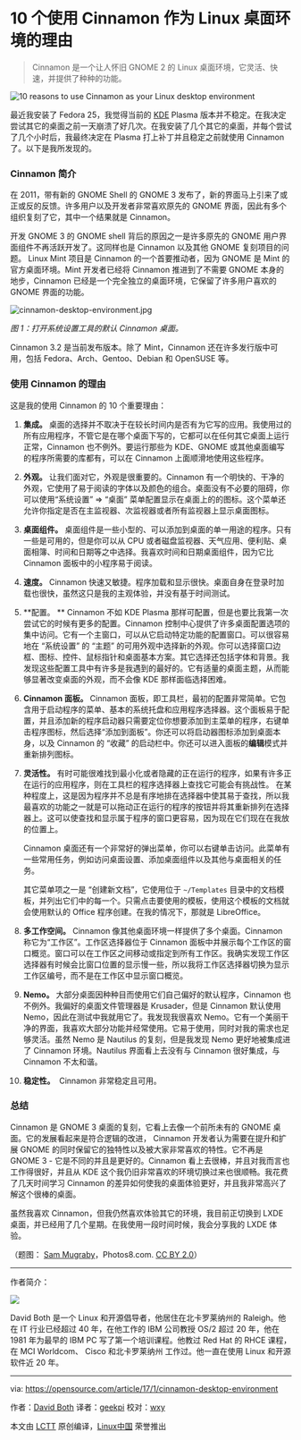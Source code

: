 10 个使用 Cinnamon 作为 Linux 桌面环境的理由
============================================================

> Cinnamon 是一个让人怀旧 GNOME 2 的 Linux 桌面环境，它灵活、快速，并提供了种种的功能。

![10 reasons to use Cinnamon as your Linux desktop environment](https://opensource.com/sites/default/files/styles/image-full-size/public/cinnamon.jpg?itok=rPZvjqGr "10 reasons to use Cinnamon as your Linux desktop environment") 

最近我安装了 Fedora 25，我觉得当前的 [KDE][3] Plasma 版本并不稳定。在我决定尝试其它的桌面之前一天崩溃了好几次。在我安装了几个其它的桌面，并每个尝试了几个小时后，我最终决定在 Plasma 打上补丁并且稳定之前就使用 Cinnamon 了。以下是我所发现的。

### Cinnamon 简介

在 2011，带有新的 GNOME Shell 的 GNOME 3 发布了，新的界面马上引来了或正或反的反馈。许多用户以及开发者非常喜欢原先的 GNOME 界面，因此有多个组织复刻了它，其中一个结果就是 Cinnamon。

开发 GNOME 3 的 GNOME shell 背后的原因之一是许多原先的 GNOME 用户界面组件不再活跃开发了。这同样也是 Cinnamon 以及其他 GNOME 复刻项目的问题。 Linux Mint 项目是 Cinnamon 的一个首要推动者，因为 GNOME 是 Mint 的官方桌面环境。Mint 开发者已经将 Cinnamon 推进到了不需要 GNOME 本身的地步，Cinnamon 已经是一个完全独立的桌面环境，它保留了许多用户喜欢的 GNOME 界面的功能。

![cinnamon-desktop-environment.jpg](https://opensource.com/sites/default/files/images/life-uploads/cinnamon-desktop-environment.jpg) 

*图 1：打开系统设置工具的默认 Cinnamon 桌面。*

Cinnamon 3.2 是当前发布版本。除了 Mint，Cinnamon 还在许多发行版中可用，包括 Fedora、Arch、Gentoo、Debian 和 OpenSUSE 等。

### 使用 Cinnamon 的理由

这是我的使用 Cinnamon 的 10 个重要理由：

1.  **集成。** 桌面的选择并不取决于在较长时间内是否有为它写的应用。我使用过的所有应用程序，不管它是在哪个桌面下写的，它都可以在任何其它桌面上运行正常，Cinnamon 也不例外。要运行那些为 KDE、GNOME 或其他桌面编写的程序所需要的库都有，可以在 Cinnamon 上面顺滑地使用这些程序。
2.  **外观。** 让我们面对它，外观是很重要的。Cinnamon 有一个明快的、干净的外观，它使用了易于阅读的字体以及颜色的组合。桌面没有不必要的阻碍，你可以使用“系统设置” => “桌面” 菜单配置显示在桌面上的的图标。这个菜单还允许你指定是否在主监视器、次监视器或者所有监视器上显示桌面图标。
3.  **桌面组件。** 桌面组件是一些小型的、可以添加到桌面的单一用途的程序。只有一些是可用的，但是你可以从 CPU 或者磁盘监视器、天气应用、便利贴、桌面相簿、时间和日期等之中选择。我喜欢时间和日期桌面组件，因为它比 Cinnamon 面板中的小程序易于阅读。
4.  **速度。** Cinnamon 快速又敏捷。程序加载和显示很快。桌面自身在登录时加载也很快，虽然这只是我的主观体验，并没有基于时间测试。
5.   **配置。 ** Cinnamon 不如 KDE Plasma 那样可配置，但是也要比我第一次尝试它的时候有更多的配置。Cinnamon 控制中心提供了许多桌面配置选项的集中访问。它有一个主窗口，可以从它启动特定功能的配置窗口。可以很容易地在 “系统设置” 的 “主题” 的可用外观中选择新的外观。你可以选择窗口边框、图标、控件、鼠标指针和桌面基本方案。其它选择还包括字体和背景。我发现这些配置工具中有许多是我遇到的最好的。它有适量的桌面主题，从而能够显著改变桌面的外观，而不会像 KDE 那样面临选择困难。
6.  **Cinnamon 面板。** Cinnamon 面板，即工具栏，最初的配置非常简单。它包含用于启动程序的菜单、基本的系统托盘和应用程序选择器。这个面板易于配置，并且添加新的程序启动器只需要定位你想要添加到主菜单的程序，右键单击程序图标，然后选择“添加到面板”。你还可以将启动器图标添加到桌面本身，以及 Cinnamon 的 “收藏” 的启动栏中。你还可以进入面板的**编辑**模式并重新排列图标。
7.  **灵活性。** 有时可能很难找到最小化或者隐藏的正在运行的程序，如果有许多正在运行的应用程序，则在工具栏的程序选择器上查找它可能会有挑战性。 在某种程度上，这是因为程序并不总是有序地排在选择器中使其易于查找，所以我最喜欢的功能之一就是可以拖动正在运行的程序的按钮并将其重新排列在选择器上。这可以使查找和显示属于程序的窗口更容易，因为现在它们现在在我放的位置上。

	Cinnamon 桌面还有一个非常好的弹出菜单，你可以右键单击访问。此菜单有一些常用任务，例如访问桌面设置、添加桌面组件以及其他与桌面相关的任务。

	其它菜单项之一是 “创建新文档”，它使用位于 `~/Templates` 目录中的文档模板，并列出它们中的每一个。只需点击要使用的模板，使用这个模板的文档就会使用默认的 Office 程序创建。在我的情况下，那就是 LibreOffice。
8.  **多工作空间。** Cinnamon 像其他桌面环境一样提供了多个桌面。Cinnamon 称它为“工作区”。工作区选择器位于 Cinnamon 面板中并展示每个工作区的窗口概览。窗口可以在工作区之间移动或指定到所有工作区。我确实发现工作区选择器有时候会比窗口位置的显示慢一些，所以我将工作区选择器切换为显示工作区编号，而不是在工作区中显示窗口概览。
9.  **Nemo。** 大部分桌面因种种目而使用它们自己偏好的默认程序，Cinnamon 也不例外。我偏好的桌面文件管理器是 Krusader，但是 Cinnamon 默认使用 Nemo，因此在测试中我就用它了。我发现我很喜欢 Nemo。它有一个美丽干净的界面，我喜欢大部分功能并经常使用。它易于使用，同时对我的需求也足够灵活。虽然 Nemo 是 Nautilus 的复刻，但是我发现 Nemo 更好地被集成进了 Cinnamon 环境。Nautilus 界面看上去没有与 Cinnamon 很好集成，与 Cinnamon 不太和谐。
10.  **稳定性。**  Cinnamon 非常稳定且可用。

### 总结

Cinnamon 是 GNOME 3 桌面的复刻，它看上去像一个前所未有的 GNOME 桌面。它的发展看起来是符合逻辑的改进， Cinnamon 开发者认为需要在提升和扩展 GNOME 的同时保留它的独特性以及被大家非常喜欢的特性。它不再是 GNOME 3 - 它是不同的并且是更好的。Cinnamon 看上去很棒，并且对我而言也工作得很好，并且从 KDE 这个我仍旧非常喜欢的环境切换过来也很顺畅。我花费了几天时间学习 Cinnamon 的差异如何使我的桌面体验更好，并且我非常高兴了解这个很棒的桌面。

虽然我喜欢 Cinnamon，但我仍然喜欢体验其它的环境，我目前正切换到 LXDE 桌面，并已经用了几个星期。在我使用一段时间时候，我会分享我的 LXDE 体验。

（题图： [Sam Mugraby][1]，Photos8.com. [CC BY 2.0][2]）

--------------------------------------------------------------------------------

作者简介：

![](https://opensource.com/sites/default/files/styles/profile_pictures/public/david-crop.jpg?itok=oePpOpyV)

David Both 是一个 Linux 和开源倡导者，他居住在北卡罗莱纳州的 Raleigh。他在 IT 行业已经超过 40 年，在他工作的 IBM 公司教授 OS/2 超过 20 年，他在 1981 年为最早的 IBM PC 写了第一个培训课程。他教过 Red Hat 的 RHCE 课程，在 MCI Worldcom、 Cisco 和北卡罗莱纳州 工作过。他一直在使用 Linux 和开源软件近 20 年。

--------------------------------------------------------------------------------

via: https://opensource.com/article/17/1/cinnamon-desktop-environment

作者：[David Both][a]
译者：[geekpi](https://github.com/geekpi)
校对：[wxy](https://github.com/wxy)

本文由 [LCTT](https://github.com/LCTT/TranslateProject) 原创编译，[Linux中国](https://linux.cn/) 荣誉推出

[a]:https://opensource.com/users/dboth
[1]:https://commons.wikimedia.org/wiki/File:Cinnamon-other.jpg
[2]:https://creativecommons.org/licenses/by/2.0/deed.en
[3]:https://opensource.com/life/15/4/9-reasons-to-use-kde
